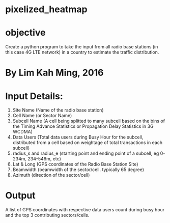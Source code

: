 # pixelized_heatmap

# objective
Create a python program to take the input from all radio base stations (in this case 4G LTE network) in a country to estimate the traffic distribution.

# By Lim Kah Ming, 2016

# Input Details:
1. Site Name (Name of the radio base station)
2. Cell Name (or Sector Name)
3. Subcell Name (A cell being splitted to many subcell based on the bins of the Timing Advance Statistics or Propagation Delay Statistics in 3G WCDMA)
4. Data Users (Total data users during Busy Hour for the subcell, distributed from a cell based on weightage of total transactions in each subcell)
5. radius_s and radius_e (starting point and ending point of a subcell, eg 0-234m, 234-546m, etc)
6. Lat & Long (GPS coordinates of the Radio Base Station Site)
7. Beamwidth (beamwidth of the sector/cell. typically 65 degree)
8. Azimuth (direction of the sector/cell)

# Output
A list of GPS coordinates with respective data users count during busy hour and the top 3 contributing sectors/cells.

